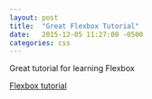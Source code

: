 ```yaml
---
layout: post
title:  "Great Flexbox Tutorial"
date:   2015-12-05 11:27:00 -0500
categories: css
---
```


Great tutorial for learning Flexbox

[Flexbox tutorial](http://flexboxfroggy.com/)